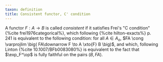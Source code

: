 ```yaml
---
taxon: definition
title: Consistent functor, C' condition
---
```

A functor $F :  A \to  B$ is called *consistent* if it satisfies Frei's "C condition" {%cite frei1976categorical%}, which following {%cite hilton-exacts%} p. 241 is equivalent to the following condition: for all $A\in A_o$, $FA \cong \varprojlim \big( FA\downarrow F \to  A \xto{F}  B \big)$, and which, following Linton {%cite 10.1007/BFb0083080%} is equivalent to the fact that $\exp_F^\op$ is fully faithful on the pairs $(B,FA)$.